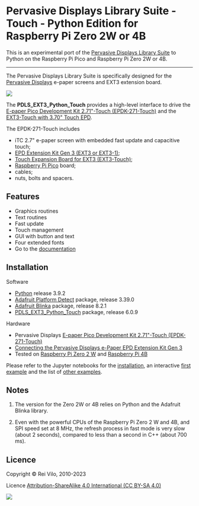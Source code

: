 # Pervasive Displays Library Suite - Touch - Python Edition for Raspberry Pi Zero 2W or 4B

This is an experimental port of the [Pervasive Displays Library Suite](https://github.com/rei-vilo/PDLS_EXT3_Basic_Touch) to Python on the Raspberry Pi Pico and Raspberry Pi Zero 2W or 4B.

---

The Pervasive Displays Library Suite is specifically designed for the [Pervasive Displays](https://www.pervasivedisplays.com) e-paper screens and EXT3 extension board.

![](https://pdls.pervasivedisplays.com/userguide/img/Logo_PDI_text_320.png)

The **PDLS\_EXT3\_Python\_Touch** provides a high-level interface to drive the [E-paper Pico Development Kit 2.71"-Touch (EPDK-271-Touch)](https://www.pervasivedisplays.com/product/touch-expansion-board-ext3-touch/#tab-3) and the [EXT3-Touch with 3.70" Touch EPD](https://www.pervasivedisplays.com/product/touch-expansion-board-ext3-touch/#tab-2).

The EPDK-271-Touch includes

+ iTC 2.7" e-paper screen with embedded fast update and capacitive touch;
+ [EPD Extension Kit Gen 3 (EXT3 or EXT3-1)](https://www.pervasivedisplays.com/product/epd-extension-kit-gen-3-EXT3/);
+ [Touch Expansion Board for EXT3 (EXT3-Touch)](https://www.pervasivedisplays.com/product/touch-expansion-board-ext3-touch/); 
+ [Raspberry Pi Pico](https://www.raspberrypi.com/products/raspberry-pi-pico/) board;
+ cables; 
+ nuts, bolts and spacers.

## Features

+ Graphics routines
+ Text routines
+ Fast update
+ Touch management
+ GUI with button and text
+ Four extended fonts
+ Go to the [documentation](https://rei-vilo.github.io/PDLS_EXT3_Basic_Documentation/index.html) 

## Installation

Software

+ [Python](https://www.python.org/downloads/) release 3.9.2
+ [Adafruit Platform Detect](https://github.com/adafruit/Adafruit_Python_PlatformDetect) package, release 3.39.0
+ [Adafruit Blinka](https://learn.adafruit.com/circuitpython-on-raspberrypi-linux/installing-circuitpython-on-raspberry-pi#update-your-pi-and-python-2993452) package, release 8.2.1
+ [PDLS_EXT3_Python_Touch](https://github.com/rei-vilo/PDLS_EXT3_Python_Touch) package, release 6.0.9


Hardware

+ Pervasive Displays [E-paper Pico Development Kit 2.71"-Touch (EPDK-271-Touch)](https://www.pervasivedisplays.com/product/touch-expansion-board-ext3-touch/#tab-3)
+ [Connecting the Pervasive Displays e-Paper EPD Extension Kit Gen 3](https://embeddedcomputing.weebly.com/connecting-the-e-paper-epd-extension-kit-gen-3.html)
+ Tested on [Raspberry Pi Zero 2 W](https://www.raspberrypi.com/products/raspberry-pi-zero-2-w/) and [Raspberry Pi 4B](https://www.raspberrypi.com/products/raspberry-pi-4-model-b/)

Please refer to the Jupyter notebooks for the [installation](./Notebook%20-%20Installation.ipynb), an interactive [first example](./Notebook%20-%20First%20Example.ipynb) and the list of [other examples](./examples/Notebook%20-%20Other%20Examples.ipynb).

## Notes

1. The version for the Zero 2W or 4B relies on Python and the Adafruit Blinka library. 

1. Even with the powerful CPUs of the Raspberry Pi Zero 2 W and 4B, and SPI speed set at 8 MHz, the refresh process in fast mode is very slow (about 2 seconds), compared to less than a second in C++ (about 700 ms).

## Licence

Copyright &copy; Rei Vilo, 2010-2023

Licence [Attribution-ShareAlike 4.0 International (CC BY-SA 4.0)](./LICENCE.md)

![](./by-nc-sa.svg)

